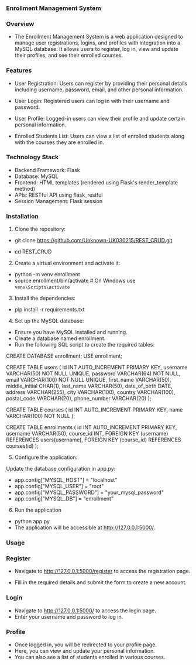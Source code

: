 ### Enrollment Management System ###

### Overview ####
- The Enrollment Management System is a web application designed to manage user registrations, logins, and profiles with integration into a MySQL database. It allows users to register, log in, view and update their profiles, and see their enrolled courses.

### Features ###
- User Registration: Users can register by providing their personal details including username, password, email, and other personal information.

- User Login: Registered users can log in with their username and password.

- User Profile: Logged-in users can view their profile and update certain personal information.

- Enrolled Students List: Users can view a list of enrolled students along with the courses they are enrolled in.

### Technology Stack ###
- Backend Framework: Flask
- Database: MySQL
- Frontend: HTML templates (rendered using Flask's render_template method)
- APIs: RESTful API using flask_restful
- Session Management: Flask session


### Installation ###

1. Clone the repository:
- git clone https://github.com/Unknown-UK030215/REST_CRUD.git

- cd REST_CRUD

2. Create a virtual environment and activate it:
- python -m venv enrollment
- source enrollment/bin/activate  # On Windows use `venv\Scripts\activate`

3. Install the dependencies:
- pip install -r requirements.txt

4. Set up the MySQL database:

- Ensure you have MySQL installed and running.
- Create a database named enrollment.
- Run the following SQL script to create the required tables:

CREATE DATABASE enrollment;
USE enrollment;

CREATE TABLE users (
    id INT AUTO_INCREMENT PRIMARY KEY,
    username VARCHAR(50) NOT NULL UNIQUE,
    password VARCHAR(64) NOT NULL,
    email VARCHAR(100) NOT NULL UNIQUE,
    first_name VARCHAR(50),
    middle_initial CHAR(1),
    last_name VARCHAR(50),
    date_of_birth DATE,
    address VARCHAR(255),
    city VARCHAR(100),
    country VARCHAR(100),
    postal_code VARCHAR(20),
    phone_number VARCHAR(20)
);

CREATE TABLE courses (
    id INT AUTO_INCREMENT PRIMARY KEY,
    name VARCHAR(100) NOT NULL
);

CREATE TABLE enrollments (
    id INT AUTO_INCREMENT PRIMARY KEY,
    username VARCHAR(50),
    course_id INT,
    FOREIGN KEY (username) REFERENCES users(username),
    FOREIGN KEY (course_id) REFERENCES courses(id)
);


5. Configure the application:

Update the database configuration in app.py:
- app.config["MYSQL_HOST"] = "localhost"
- app.config["MYSQL_USER"] = "root"
- app.config["MYSQL_PASSWORD"] = "your_mysql_password"
- app.config["MYSQL_DB"] = "enrollment"

6. Run the application
- python app.py
- The application will be accessible at http://127.0.0.1:5000/.

### Usage ###
### Register ###
- Navigate to http://127.0.0.1:5000/register to access the registration page.

- Fill in the required details and submit the form to 
create a new account.

### Login ###
- Navigate to http://127.0.0.1:5000/ to access the login page.
- Enter your username and password to log in.

### Profile ###
- Once logged in, you will be redirected to your profile page.
- Here, you can view and update your personal information.
- You can also see a list of students enrolled in various courses.

